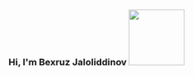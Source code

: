 ### Hi, I'm Bexruz Jaloliddinov <img src="https://media1.giphy.com/media/gM5qFksULw54NMWyry/giphy.gif?cid=ecf05e47du6jemdqhe35k20trfp5ovf29zp0lyig4mko5yox&rid=giphy.gif&ct=s" width="100px">


